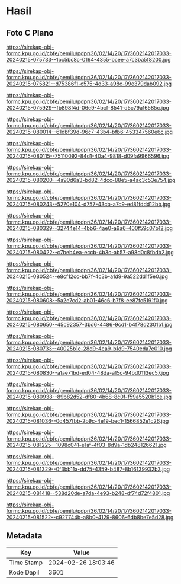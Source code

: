 # Hasil

## Foto C Plano

https://sirekap-obj-formc.kpu.go.id/cbfe/pemilu/pdpr/36/02/14/20/17/3602142017033-20240215-075733--1bc5bc8c-0164-4355-bcee-a7c3ba5f8200.jpg

https://sirekap-obj-formc.kpu.go.id/cbfe/pemilu/pdpr/36/02/14/20/17/3602142017033-20240215-075821--d75386f1-c575-4d33-a98c-99e379dab092.jpg

https://sirekap-obj-formc.kpu.go.id/cbfe/pemilu/pdpr/36/02/14/20/17/3602142017033-20240215-075929--fb898f4d-06e9-4bcf-8541-d5c79a16585c.jpg

https://sirekap-obj-formc.kpu.go.id/cbfe/pemilu/pdpr/36/02/14/20/17/3602142017033-20240215-080014--61dbf39d-96c7-43b4-bfb6-453347560e6c.jpg

https://sirekap-obj-formc.kpu.go.id/cbfe/pemilu/pdpr/36/02/14/20/17/3602142017033-20240215-080115--75110092-84d1-40a4-9818-d09fa9966596.jpg

https://sirekap-obj-formc.kpu.go.id/cbfe/pemilu/pdpr/36/02/14/20/17/3602142017033-20240215-080200--4a90d6a3-bd82-4dcc-88e5-a4ac3c53e754.jpg

https://sirekap-obj-formc.kpu.go.id/cbfe/pemilu/pdpr/36/02/14/20/17/3602142017033-20240215-080243--5270e104-d757-43cb-a7c9-ed81fddd12bb.jpg

https://sirekap-obj-formc.kpu.go.id/cbfe/pemilu/pdpr/36/02/14/20/17/3602142017033-20240215-080329--32744e14-4bb6-4ae0-a9a6-400f59c07b12.jpg

https://sirekap-obj-formc.kpu.go.id/cbfe/pemilu/pdpr/36/02/14/20/17/3602142017033-20240215-080422--c7beb4ea-eccb-4b3c-ab57-a98d0c8fbdb2.jpg

https://sirekap-obj-formc.kpu.go.id/cbfe/pemilu/pdpr/36/02/14/20/17/3602142017033-20240215-080524--e8cf12cc-bb7f-4c3b-a1d9-9a522dd1f5e0.jpg

https://sirekap-obj-formc.kpu.go.id/cbfe/pemilu/pdpr/36/02/14/20/17/3602142017033-20240215-080608--5a2e7cd2-ab01-46c6-b7f8-ee87fc5191f0.jpg

https://sirekap-obj-formc.kpu.go.id/cbfe/pemilu/pdpr/36/02/14/20/17/3602142017033-20240215-080650--45c92357-3bd6-4486-9cd1-b4f78d2301b1.jpg

https://sirekap-obj-formc.kpu.go.id/cbfe/pemilu/pdpr/36/02/14/20/17/3602142017033-20240215-080733--40025b1e-28d9-4ea9-b1d9-7540eda7e010.jpg

https://sirekap-obj-formc.kpu.go.id/cbfe/pemilu/pdpr/36/02/14/20/17/3602142017033-20240215-080830--a1ae71bd-ed04-48da-a15c-94bd0113ec57.jpg

https://sirekap-obj-formc.kpu.go.id/cbfe/pemilu/pdpr/36/02/14/20/17/3602142017033-20240215-080938--89b82d52-df80-4b68-8c0f-f59a5520b1ce.jpg

https://sirekap-obj-formc.kpu.go.id/cbfe/pemilu/pdpr/36/02/14/20/17/3602142017033-20240215-081036--0d457fbb-2b9c-4e19-bec1-1566852e1c26.jpg

https://sirekap-obj-formc.kpu.go.id/cbfe/pemilu/pdpr/36/02/14/20/17/3602142017033-20240215-081225--1098c041-e1af-4f03-8d9a-1db248126621.jpg

https://sirekap-obj-formc.kpu.go.id/cbfe/pemilu/pdpr/36/02/14/20/17/3602142017033-20240215-081329--0f3bb11a-dd75-4359-b487-8b16139932b3.jpg

https://sirekap-obj-formc.kpu.go.id/cbfe/pemilu/pdpr/36/02/14/20/17/3602142017033-20240215-081418--538d20de-a7da-4e93-b248-df74d72f4801.jpg

https://sirekap-obj-formc.kpu.go.id/cbfe/pemilu/pdpr/36/02/14/20/17/3602142017033-20240215-081522--c927744b-a8b0-4129-8606-6db8be7e5d28.jpg


## Metadata

| Key        | Value               |
| ---------- | ------------------- |
| Time Stamp | 2024-02-26 18:03:46 |
| Kode Dapil | 3601                |



